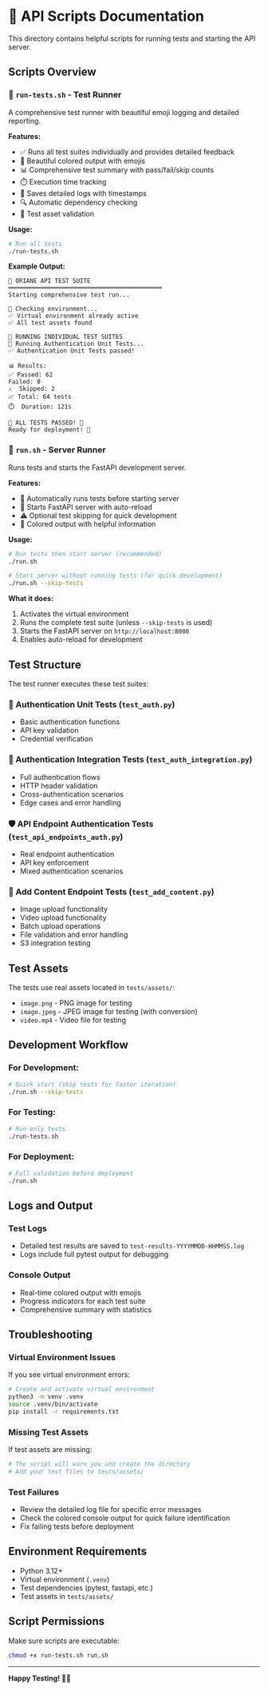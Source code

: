 # 🧪 API Scripts Documentation

This directory contains helpful scripts for running tests and starting the API server.

## Scripts Overview

### 🧪 `run-tests.sh` - Test Runner

A comprehensive test runner with beautiful emoji logging and detailed reporting.

**Features:**
- ✅ Runs all test suites individually and provides detailed feedback
- 🎨 Beautiful colored output with emojis
- 📊 Comprehensive test summary with pass/fail/skip counts
- ⏱️ Execution time tracking
- 📝 Saves detailed logs with timestamps
- 🔍 Automatic dependency checking
- 📁 Test asset validation

**Usage:**
```bash
# Run all tests
./run-tests.sh
```

**Example Output:**
```
🧪 ORIANE API TEST SUITE
═══════════════════════════════════════════
Starting comprehensive test run...

🔧 Checking environment...
✅ Virtual environment already active
✅ All test assets found

🏃 RUNNING INDIVIDUAL TEST SUITES
🔐 Running Authentication Unit Tests...
✅ Authentication Unit Tests passed!

📊 Results:
✅ Passed: 62
Failed: 0
⚠️  Skipped: 2
📈 Total: 64 tests
⏱️  Duration: 121s

🎉 ALL TESTS PASSED! 🎉
Ready for deployment! 🚀
```

### 🚀 `run.sh` - Server Runner

Runs tests and starts the FastAPI development server.

**Features:**
- 🧪 Automatically runs tests before starting server
- 🚀 Starts FastAPI server with auto-reload
- ⚠️ Optional test skipping for quick development
- 🎨 Colored output with helpful information

**Usage:**
```bash
# Run tests then start server (recommended)
./run.sh

# Start server without running tests (for quick development)
./run.sh --skip-tests
```

**What it does:**
1. Activates the virtual environment
2. Runs the complete test suite (unless `--skip-tests` is used)
3. Starts the FastAPI server on `http://localhost:8000`
4. Enables auto-reload for development

## Test Structure

The test runner executes these test suites:

### 🔐 Authentication Unit Tests (`test_auth.py`)
- Basic authentication functions
- API key validation
- Credential verification

### 🔗 Authentication Integration Tests (`test_auth_integration.py`)
- Full authentication flows
- HTTP header validation
- Cross-authentication scenarios
- Edge cases and error handling

### 🛡️ API Endpoint Authentication Tests (`test_api_endpoints_auth.py`)
- Real endpoint authentication
- API key enforcement
- Mixed authentication scenarios

### 📁 Add Content Endpoint Tests (`test_add_content.py`)
- Image upload functionality
- Video upload functionality
- Batch upload operations
- File validation and error handling
- S3 integration testing

## Test Assets

The tests use real assets located in `tests/assets/`:
- `image.png` - PNG image for testing
- `image.jpeg` - JPEG image for testing (with conversion)
- `video.mp4` - Video file for testing

## Development Workflow

### For Development:
```bash
# Quick start (skip tests for faster iteration)
./run.sh --skip-tests
```

### For Testing:
```bash
# Run only tests
./run-tests.sh
```

### For Deployment:
```bash
# Full validation before deployment
./run.sh
```

## Logs and Output

### Test Logs
- Detailed test results are saved to `test-results-YYYYMMDD-HHMMSS.log`
- Logs include full pytest output for debugging

### Console Output
- Real-time colored output with emojis
- Progress indicators for each test suite
- Comprehensive summary with statistics

## Troubleshooting

### Virtual Environment Issues
If you see virtual environment errors:
```bash
# Create and activate virtual environment
python3 -m venv .venv
source .venv/bin/activate
pip install -r requirements.txt
```

### Missing Test Assets
If test assets are missing:
```bash
# The script will warn you and create the directory
# Add your test files to tests/assets/
```

### Test Failures
- Review the detailed log file for specific error messages
- Check the colored console output for quick failure identification
- Fix failing tests before deployment

## Environment Requirements

- Python 3.12+
- Virtual environment (`.venv`)
- Test dependencies (pytest, fastapi, etc.)
- Test assets in `tests/assets/`

## Script Permissions

Make sure scripts are executable:
```bash
chmod +x run-tests.sh run.sh
```

---

**Happy Testing! 🧪✨**

